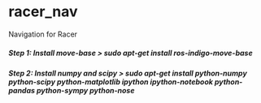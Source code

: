 racer_nav
=========

Navigation for Racer


##### Step 1: Install move-base > sudo apt-get install ros-indigo-move-base
##### Step 2: Install numpy and scipy > sudo apt-get install python-numpy python-scipy python-matplotlib ipython ipython-notebook python-pandas python-sympy python-nose
